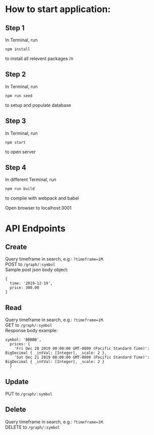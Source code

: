 # How to start application:

## Step 1

In Terminal, run 
```
npm install
``` 
to install all relevent packages /n

## Step 2

In Terminal, run 
```
npm run seed
```
to setup and populate database

## Step 3

In Terminal, run
```
npm start
```
to open server

## Step 4

In different Terminal, run 
```
npm run build
```
to compile with webpack and babel

Open browser to localhost:3001

# API Endpoints

## Create
Query timeframe in search, e.g.: `?timeframe=1M`.<br />POST to `/graph/:symbol`
<br />Sample post json body object:
```
{
  time: '2019-12-19',
  price: 300.00
}
```

## Read
Query timeframe in search, e.g.: `?timeframe=1M`.<br />GET to `/graph/:symbol`<br />Response body example:
```
symbol: 'BBBBB',
  prices: {
    'Fri Dec 20 2019 00:00:00 GMT-0800 (Pacific Standard Time)': BigDecimal { _intVal: [Integer], _scale: 2 },
    'Sat Dec 21 2019 00:00:00 GMT-0800 (Pacific Standard Time)': BigDecimal { _intVal: [Integer], _scale: 2 }
  }
```
## Update
PUT to `/graph/:symbol`
## Delete
Query timeframe in search, e.g.: `?timeframe=1M`.<br />DELETE to `/graph/:symbol`